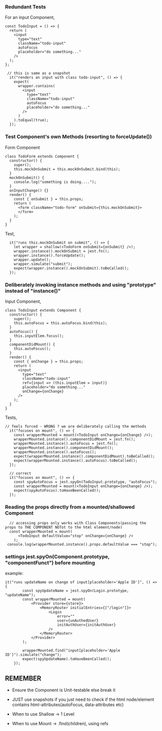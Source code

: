 ### Redundant Tests

For an input Component,

```
const TodoInput = () => {
  return (
    <input
      type="text"
      className="todo-input"
      autoFocus
      placeholder="do something..."
    />
  );
};
```

```
 // this is same as a snapshot
  it("renders an input with class todo-input", () => {
    expect(
      wrapper.contains(
        <input
          type="text"
          className="todo-input"
          autoFocus
          placeholder="do something..."
        />
      )
    ).toEqual(true);
  });
```

### Test Component's own Methods (resorting to forceUpdate())

Form Component

```
class TodoForm extends Component {
  constructor() {
    super();
    this.mockOnSubmit = this.mockOnSubmit.bind(this);
  }
  mockOnSubmit() {
    console.log("something is doing....");
  }
  onInputChange() {}
  render() {
    const { onSubmit } = this.props;
    return (
      <form className="todo-form" onSubmit={this.mockOnSubmit}>
      </form>
    );
  }
}
```

Test,

```
  it("runs this.mockOnSubmit on submit", () => {
    let wrapper = shallow(<TodoForm onSubmit={onSubmit} />);
    wrapper.instance().mockOnSubmit = jest.fn();
    wrapper.instance().forceUpdate();
    wrapper.update();
    wrapper.simulate("submit");
    expect(wrapper.instance().mockOnSubmit).toBeCalled();
  });
```

### Deliberately invoking instance methods and using "prototype" instead of "instance()"

Input Component,

```
class TodoInput extends Component {
  constructor() {
    super();
    this.autoFocus = this.autoFocus.bind(this);
  }
  autoFocus() {
    this.inputElem.focus();
  }
  componentDidMount() {
    this.autoFocus();
  }
  render() {
    const { onChange } = this.props;
    return (
      <input
        type="text"
        className="todo-input"
        ref={input => (this.inputElem = input)}
        placeholder="do something..."
        onChange={onChange}
      />
    );
  }
}
```

Tests,

```
// feels forced - WRONG ? we are deliberately calling the methods
  it("focuses on mount", () => {
    const wrapperMounted = mount(<TodoInput onChange={onChange} />);
    wrapperMounted.instance().componentDidMount = jest.fn();
    wrapperMounted.instance().autoFocus = jest.fn();
    wrapperMounted.instance().componentDidMount();
    wrapperMounted.instance().autoFocus();
    expect(wrapperMounted.instance().componentDidMount).toBeCalled();
    expect(wrapperMounted.instance().autoFocus).toBeCalled();
  });

  // correct
  it("focuses on mount", () => {
    const spyAutoFocus = jest.spyOn(TodoInput.prototype, "autoFocus");
    const wrapperMounted = mount(<TodoInput onChange={onChange} />);
    expect(spyAutoFocus).toHaveBeenCalled();
  });
```

### Reading the props directly from a mounted/shallowed Component

```
  // accessing props only works with Class Components(passing the props to THE COMPONENT NOTot to the html element/node)
  const wrapperMounted = mount(
      <TodoInput defaultValue="stop" onChange={onChange} />
    );
 console.log(wrapperMounted.instance().props.defaultValue === "stop");
```

### settings jest.spyOn(Component.prototype, "componentFunct") before mounting
example:
```
it("runs updateName on change of input[placeholder='Apple ID']", () => {
		const spyUpdateName = jest.spyOn(Login.prototype, "updateName");
		const wrapperMounted = mount(
			<Provider store={store}>
				<MemoryRouter initialEntries={["/login"]}>
					<Login
						error=""
						user={unAuthedUser}
						initAuthUser={initAuthUser}
					/>
				</MemoryRouter>
			</Provider>
		);

		wrapperMounted.find("input[placeholder='Apple ID']").simulate("change");
		expect(spyUpdateName).toHaveBeenCalled();
	});
```



## REMEMBER

* Ensure the Component is Unit-testable else break it

* JUST use snapshots if you just need to check if the html node/element contains html-attributes(autoFocus, data-attributes etc)

* When to use Shallow -> 1 Level

* When to use Mount -> .find(children), using refs
